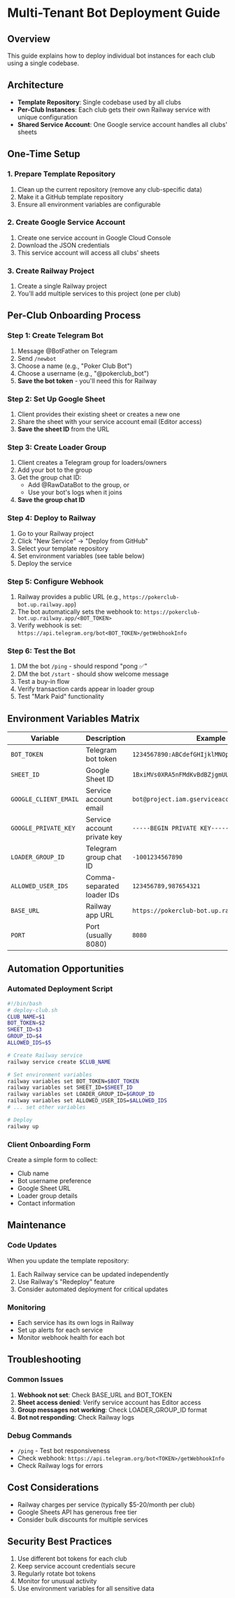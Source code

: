# Multi-Tenant Bot Deployment Guide

## Overview
This guide explains how to deploy individual bot instances for each club using a single codebase.

## Architecture
- **Template Repository**: Single codebase used by all clubs
- **Per-Club Instances**: Each club gets their own Railway service with unique configuration
- **Shared Service Account**: One Google service account handles all clubs' sheets

## One-Time Setup

### 1. Prepare Template Repository
1. Clean up the current repository (remove any club-specific data)
2. Make it a GitHub template repository
3. Ensure all environment variables are configurable

### 2. Create Google Service Account
1. Create one service account in Google Cloud Console
2. Download the JSON credentials
3. This service account will access all clubs' sheets

### 3. Create Railway Project
1. Create a single Railway project
2. You'll add multiple services to this project (one per club)

## Per-Club Onboarding Process

### Step 1: Create Telegram Bot
1. Message @BotFather on Telegram
2. Send `/newbot`
3. Choose a name (e.g., "Poker Club Bot")
4. Choose a username (e.g., "@pokerclub_bot")
5. **Save the bot token** - you'll need this for Railway

### Step 2: Set Up Google Sheet
1. Client provides their existing sheet or creates a new one
2. Share the sheet with your service account email (Editor access)
3. **Save the sheet ID** from the URL

### Step 3: Create Loader Group
1. Client creates a Telegram group for loaders/owners
2. Add your bot to the group
3. Get the group chat ID:
   - Add @RawDataBot to the group, or
   - Use your bot's logs when it joins
4. **Save the group chat ID**

### Step 4: Deploy to Railway
1. Go to your Railway project
2. Click "New Service" → "Deploy from GitHub"
3. Select your template repository
4. Set environment variables (see table below)
5. Deploy the service

### Step 5: Configure Webhook
1. Railway provides a public URL (e.g., `https://pokerclub-bot.up.railway.app`)
2. The bot automatically sets the webhook to: `https://pokerclub-bot.up.railway.app/<BOT_TOKEN>`
3. Verify webhook is set: `https://api.telegram.org/bot<BOT_TOKEN>/getWebhookInfo`

### Step 6: Test the Bot
1. DM the bot `/ping` - should respond "pong ✅"
2. DM the bot `/start` - should show welcome message
3. Test a buy-in flow
4. Verify transaction cards appear in loader group
5. Test "Mark Paid" functionality

## Environment Variables Matrix

| Variable | Description | Example |
|----------|-------------|---------|
| `BOT_TOKEN` | Telegram bot token | `1234567890:ABCdefGHIjklMNOpqrsTUVwxyz` |
| `SHEET_ID` | Google Sheet ID | `1BxiMVs0XRA5nFMdKvBdBZjgmUUqptlbs74OgvE2upms` |
| `GOOGLE_CLIENT_EMAIL` | Service account email | `bot@project.iam.gserviceaccount.com` |
| `GOOGLE_PRIVATE_KEY` | Service account private key | `-----BEGIN PRIVATE KEY-----\n...` |
| `LOADER_GROUP_ID` | Telegram group chat ID | `-1001234567890` |
| `ALLOWED_USER_IDS` | Comma-separated loader IDs | `123456789,987654321` |
| `BASE_URL` | Railway app URL | `https://pokerclub-bot.up.railway.app` |
| `PORT` | Port (usually 8080) | `8080` |

## Automation Opportunities

### Automated Deployment Script
```bash
#!/bin/bash
# deploy-club.sh
CLUB_NAME=$1
BOT_TOKEN=$2
SHEET_ID=$3
GROUP_ID=$4
ALLOWED_IDS=$5

# Create Railway service
railway service create $CLUB_NAME

# Set environment variables
railway variables set BOT_TOKEN=$BOT_TOKEN
railway variables set SHEET_ID=$SHEET_ID
railway variables set LOADER_GROUP_ID=$GROUP_ID
railway variables set ALLOWED_USER_IDS=$ALLOWED_IDS
# ... set other variables

# Deploy
railway up
```

### Client Onboarding Form
Create a simple form to collect:
- Club name
- Bot username preference
- Google Sheet URL
- Loader group details
- Contact information

## Maintenance

### Code Updates
When you update the template repository:
1. Each Railway service can be updated independently
2. Use Railway's "Redeploy" feature
3. Consider automated deployment for critical updates

### Monitoring
- Each service has its own logs in Railway
- Set up alerts for each service
- Monitor webhook health for each bot

## Troubleshooting

### Common Issues
1. **Webhook not set**: Check BASE_URL and BOT_TOKEN
2. **Sheet access denied**: Verify service account has Editor access
3. **Group messages not working**: Check LOADER_GROUP_ID format
4. **Bot not responding**: Check Railway logs

### Debug Commands
- `/ping` - Test bot responsiveness
- Check webhook: `https://api.telegram.org/bot<TOKEN>/getWebhookInfo`
- Check Railway logs for errors

## Cost Considerations
- Railway charges per service (typically $5-20/month per club)
- Google Sheets API has generous free tier
- Consider bulk discounts for multiple services

## Security Best Practices
1. Use different bot tokens for each club
2. Keep service account credentials secure
3. Regularly rotate bot tokens
4. Monitor for unusual activity
5. Use environment variables for all sensitive data


